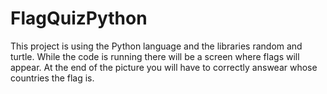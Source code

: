 # FlagQuizPython
This project is using the Python language and the libraries random and turtle.
While the code is running there will be a screen where flags will appear. At the end of the picture you will have to correctly answear whose countries the flag is.
